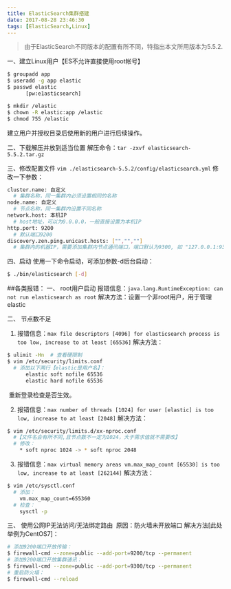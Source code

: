 ```yaml
---
title: ElasticSearch集群搭建
date: 2017-08-28 23:46:30
tags: [ElasticSearch,Linux]
---
```

> 由于ElasticSearch不同版本的配置有所不同，特指出本文所用版本为5.5.2.

一、建立Linux用户【ES不允许直接使用root帐号】
```bash
$ groupadd app
$ useradd -g app elastic
$ passwd elastic
      [pw:e1asticsearch]

$ mkdir /elastic
$ chown -R elastic:app /elastic
$ chmod 755 /elastic
```
建立用户并授权目录后使用新的用户进行后续操作。

二、下载解压并放到适当位置
解压命令：`tar -zxvf elasticsearch-5.5.2.tar.gz`

三、修改配置文件
`vim ./elasticsearch-5.5.2/config/elasticsearch.yml`
修改一下参数：
```bash
cluster.name: 自定义
  # 集群名称，同一集群内必须设置相同的名称
node.name: 自定义
  # 节点名称，同一集群内设置不同名称
network.host: 本机IP
  # host地址，可以为0.0.0.0，一般直接设置为本机IP
http.port: 9200
  # 默认端口9200
discovery.zen.ping.unicast.hosts: ["","",""]
  # 集群内的机器IP，需要添加集群内节点通讯端口，端口默认为9300, 如 "127.0.0.1:9300"
```

四、启动
使用一下命令启动，可添加参数-d后台启动：
```bash
$ ./bin/elasticsearch [-d]
```



##各类报错：
一、 root用户启动
  报错信息：`java.lang.RuntimeException: can not run elasticsearch as root`
  解决方法：设置一个非root用户，用于管理elastic

二、 节点数不足
1. 报错信息：`max file descriptors [4096] for elasticsearch process is too low, increase to at least [65536]`
   解决方法：
```bash
$ ulimit -Hn  # 查看硬限制
$ vim /etc/security/limits.conf
  # 添加以下两行【elastic是用户名】：
      elastic soft nofile 65536
      elastic hard nofile 65536
```
​	重新登录检查是否生效。

2. 报错信息：`max number of threads [1024] for user [elastic] is too low, increase to at least [2048]`
   解决方法：
```bash
$ vim /etc/security/limits.d/xx-nproc.conf 
  #【文件名会有所不同,且节点数不一定为1024，大于需求值就不需要改】
  # 修改：
    * soft nproc 1024 -> * soft nproc 2048
```

3. 报错信息：`max virtual memory areas vm.max_map_count [65530] is too low, increase to at least [262144]`
  解决方法：
```bash
$ vim /etc/sysctl.conf
  # 添加：
    vm.max_map_count=655360
  # 检查：
    sysctl -p
```

三、 使用公网IP无法访问/无法绑定路由
​	原因：防火墙未开放端口
​	解决方法[此处举例为CentOS7]：
```bash
# 添加9200端口开放传输：
$ firewall-cmd --zone=public --add-port=9200/tcp --permanent
# 添加9200端口开放集群通讯：
$ firewall-cmd --zone=public --add-port=9300/tcp --permanent
# 重启防火墙：
$ firewall-cmd --reload
```
